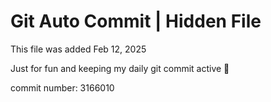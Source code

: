 # Git Auto Commit | Hidden File

This file was added Feb 12, 2025

Just for fun and keeping my daily git commit active 🤪

commit number: 3166010
